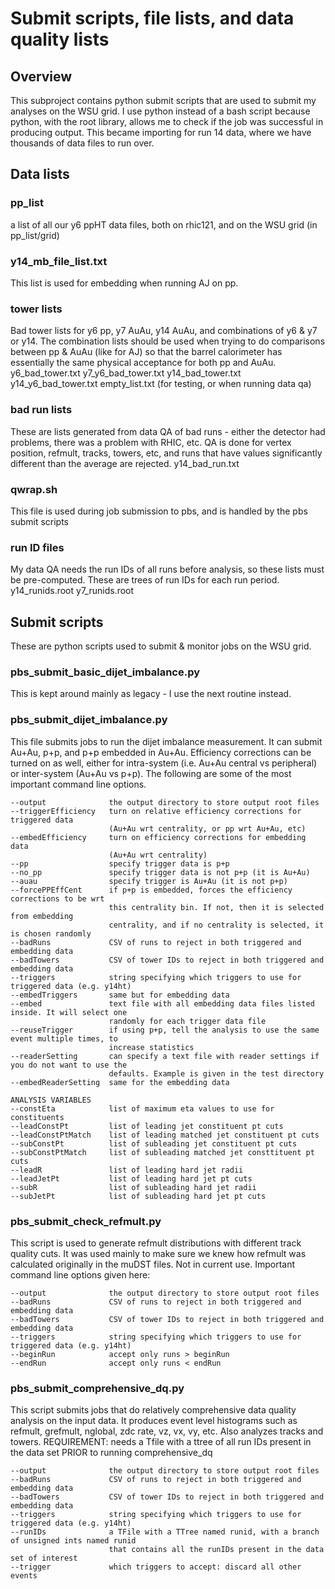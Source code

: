# Submit scripts, file lists, and data quality lists

## Overview
This subproject contains python submit scripts that are used to submit my analyses on the WSU grid. I use python instead
of a bash script because python, with the root library, allows me to check if the job was successful in producing output. This
became importing for run 14 data, where we have thousands of data files to run over.

## Data lists

### pp_list
a list of all our y6 ppHT data files, both on rhic121, and on the WSU grid (in pp_list/grid)

### y14_mb_file_list.txt
This list is used for embedding when running AJ on pp.

### tower lists
Bad tower lists for y6 pp, y7 AuAu, y14 AuAu, and combinations of y6 & y7 or y14. The combination lists should be used when
trying to do comparisons between pp & AuAu (like for AJ) so that the barrel calorimeter has essentially the same physical acceptance
for both pp and AuAu.
y6_bad_tower.txt
y7_y6_bad_tower.txt
y14_bad_tower.txt
y14_y6_bad_tower.txt
empty_list.txt (for testing, or when running data qa)

### bad run lists
These are lists generated from data QA of bad runs - either the detector had problems, there was a problem with RHIC, etc. QA is done for
vertex position, refmult, tracks, towers, etc, and runs that have values significantly different than the average are rejected.
y14_bad_run.txt

### qwrap.sh
This file is used during job submission to pbs, and is handled by the pbs submit scripts

### run ID files
My data QA needs the run IDs of all runs before analysis, so these lists must be pre-computed. These are trees of run IDs for each run period.
y14_runids.root
y7_runids.root

## Submit scripts
These are python scripts used to submit & monitor jobs on the WSU grid.

### pbs_submit_basic_dijet_imbalance.py
This is kept around mainly as legacy - I use the next routine instead.

### pbs_submit_dijet_imbalance.py
This file submits jobs to run the dijet imbalance measurement. It can submit Au+Au, p+p, and p+p embedded in Au+Au. Efficiency corrections
can be turned on as well, either for intra-system (i.e. Au+Au central vs peripheral) or inter-system (Au+Au vs p+p). The following are some of
the most important command line options.
```
--output              the output directory to store output root files
--triggerEfficiency   turn on relative efficiency corrections for triggered data
                      (Au+Au wrt centrality, or pp wrt Au+Au, etc)
--embedEfficiency     turn on efficiency corrections for embedding data
                      (Au+Au wrt centrality)
--pp                  specify trigger data is p+p
--no_pp               specify trigger data is not p+p (it is Au+Au)
--auau                specify trigger is Au+Au (it is not p+p)
--forcePPEffCent      if p+p is embedded, forces the efficiency corrections to be wrt
                      this centrality bin. If not, then it is selected from embedding
                      centrality, and if no centrality is selected, it is chosen randomly
--badRuns             CSV of runs to reject in both triggered and embedding data
--badTowers           CSV of tower IDs to reject in both triggered and embedding data
--triggers            string specifying which triggers to use for triggered data (e.g. y14ht)
--embedTriggers       same but for embedding data
--embed               text file with all embedding data files listed inside. It will select one
                      randomly for each trigger data file
--reuseTrigger        if using p+p, tell the analysis to use the same event multiple times, to
                      increase statistics
--readerSetting       can specify a text file with reader settings if you do not want to use the
                      defaults. Example is given in the test directory
--embedReaderSetting  same for the embedding data

ANALYSIS VARIABLES
--constEta            list of maximum eta values to use for constituents
--leadConstPt         list of leading jet constituent pt cuts
--leadConstPtMatch    list of leading matched jet constituent pt cuts
--subConstPt          list of subleading jet constituent pt cuts
--subConstPtMatch     list of subleading matched jet consttituent pt cuts
--leadR               list of leading hard jet radii
--leadJetPt           list of leading hard jet pt cuts
--subR                list of subleading hard jet radii
--subJetPt            list of subleading hard jet pt cuts

```
### pbs_submit_check_refmult.py
This script is used to generate refmult distributions with different track quality cuts. It was used mainly to make sure we knew
how refmult was calculated originally in the muDST files. Not in current use. Important command line options given here:
```
--output              the output directory to store output root files
--badRuns             CSV of runs to reject in both triggered and embedding data
--badTowers           CSV of tower IDs to reject in both triggered and embedding data
--triggers            string specifying which triggers to use for triggered data (e.g. y14ht)
--beginRun            accept only runs > beginRun
--endRun              accept only runs < endRun
```

### pbs_submit_comprehensive_dq.py
This script submits jobs that do relatively comprehensive data quality analysis on the input data. It produces event level
histograms such as refmult, grefmult, nglobal, zdc rate, vz, vx, vy, etc. Also analyzes tracks and towers.
REQUIREMENT: needs a Tfile with a ttree of all run IDs present in the data set PRIOR to running comprehensive_dq
```
--output              the output directory to store output root files
--badRuns             CSV of runs to reject in both triggered and embedding data
--badTowers           CSV of tower IDs to reject in both triggered and embedding data
--triggers            string specifying which triggers to use for triggered data (e.g. y14ht)
--runIDs              a TFile with a TTree named runid, with a branch of unsigned ints named runid
                      that contains all the runIDs present in the data set of interest
--trigger             which triggers to accept: discard all other events
```

